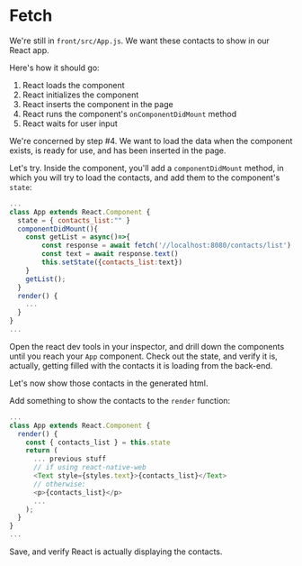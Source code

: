 # Fetch

We're still in `front/src/App.js`. We want these contacts to show in our React app.

Here's how it should go:

1. React loads the component
2. React initializes the component
3. React inserts the component in the page
4. React runs the component's `onComponentDidMount` method
5. React waits for user input

We're concerned by step \#4. We want to load the data when the component exists, is ready for use, and has been inserted in the page.

Let's try. Inside the component, you'll add a `componentDidMount` method, in which you will try to load the contacts, and add them to the component's `state`:

```javascript
...
class App extends React.Component {
  state = { contacts_list:"" }
  componentDidMount(){
    const getList = async()=>{
        const response = await fetch('//localhost:8080/contacts/list')
        const text = await response.text()
        this.setState({contacts_list:text})
    }
    getList();
  }
  render() {
    ...
  }
}
...
```

Open the react dev tools in your inspector, and drill down the components until you reach your `App` component. Check out the state, and verify it is, actually, getting filled with the contacts it is loading from the back-end.

Let's now show those contacts in the generated html.

Add something to show the contacts to the `render` function:

```javascript
...
class App extends React.Component {
  render() {
    const { contacts_list } = this.state
    return (
      ... previous stuff
      // if using react-native-web
      <Text style={styles.text}>{contacts_list}</Text>
      // otherwise:
      <p>{contacts_list}</p>
      ...
    );
  }
}
...
```

Save, and verify React is actually displaying the contacts.

